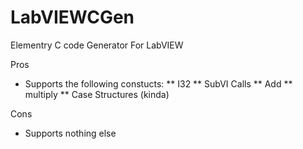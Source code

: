 # LabVIEWCGen
Elementry C code Generator For LabVIEW

Pros
 * Supports the following constucts:
 ** I32
 ** SubVI Calls
 ** Add
 ** multiply
 ** Case Structures (kinda)
 
Cons
  * Supports nothing else
